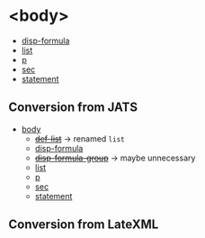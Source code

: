 # &lt;body>
* [disp-formula](disp-formula.md)
* [list](list.md)
* [p](p.md)
* [sec](sec.md)
* [statement](statement.md)

## Conversion from JATS
* [body](https://jats.nlm.nih.gov/archiving/tag-library/1.1d1/n-jn50.html)
	* ~~[def-list](https://jats.nlm.nih.gov/archiving/tag-library/1.1d1/n-4hx0.html)~~ → renamed `list`
	* [disp-formula](https://jats.nlm.nih.gov/archiving/tag-library/1.1d1/n-tmx0.html)
	* ~~[disp-formula-group](https://jats.nlm.nih.gov/archiving/tag-library/1.1d1/n-v8v0.html)~~ → maybe unnecessary
	* [list](https://jats.nlm.nih.gov/archiving/tag-library/1.1d1/n-64g0.html)
	* [p](https://jats.nlm.nih.gov/archiving/tag-library/1.1d1/n-7xd0.html)
	* [sec](https://jats.nlm.nih.gov/archiving/tag-library/1.1d1/n-gby0.html)
	* [statement](https://jats.nlm.nih.gov/archiving/tag-library/1.1d1/n-sdp0.html)

## Conversion from LateXML
